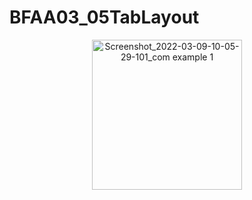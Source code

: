 # BFAA03_05TabLayout

<p align="center">
<img width="240" alt="Screenshot_2022-03-09-10-05-29-101_com example 1" src="https://user-images.githubusercontent.com/32328761/168951786-435b00ae-af43-40d2-bfc6-0d28b55b1eb9.jpg">

